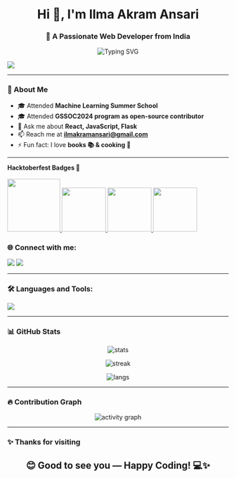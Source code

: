 <h1 align="center">Hi 👋, I'm Ilma Akram Ansari</h1>
<h3 align="center">🚀 A Passionate Web Developer from India</h3>

<p align="center">
  <img src="https://readme-typing-svg.herokuapp.com?font=Fira+Code&size=24&duration=3000&pause=1000&color=F75C7E&center=true&vCenter=true&width=500&lines=Machine+Learning+Developer;AI+%7C+NLP+Enthusiast;Full+Stack+Developer;Problem+Solver+%F0%9F%92%AA;Always+Learning+New+Things+%F0%9F%8E%93" alt="Typing SVG" />
</p>


![](https://quotes-github-readme.vercel.app/api?type=horizontal&theme=merko)



---

### 🌟 About Me  
- 🎓 Attended **Machine Learning Summer School**
- 🎓 Attended **GSSOC2024 program as open-source contributor**
- 💬 Ask me about **React, JavaScript, Flask**  
- 📫 Reach me at **ilmakramansari@gmail.com**  
- ⚡ Fun fact: I love **books 📚 & cooking 🍳**  
  
---
<summary><b>Hacktoberfest Badges 🎃</b></summary><br>
<div style="display:flex; align-items:center; gap: 10px;" align="center">
  <a href="https://hacktoberfest.com/">
    <img src="https://github.com/Hacktoberfest/hacktoberfest-2020/blob/master/app/assets/images/HF-full-logo.svg" width="120px" height="120px" />
    <img src="https://github.com/Ilmakram/hacktoberfest/blob/main/h1.webp" width="100px" height="100px" />
    <img src="https://github.com/Ilmakram/hacktoberfest/blob/main/h2.webp" width="100px" height="100px" />
    <img src="https://github.com/Ilmakram/hacktoberfest/blob/main/h3.webp" width="100px" height="100px" />
  </a>
</div>


<h3 align="left">🌐 Connect with me:</h3>
<p align="left">
  <a href="https://www.linkedin.com/in/ilma-akram-ansari-306b78266/"><img src="https://img.shields.io/badge/-Ilma%20Ansari-blue?style=for-the-badge&logo=Linkedin&logoColor=white"/></a>
  <a href="mailto:ilmakramansari@gmail.com"><img src="https://img.shields.io/badge/-Email%20Me-red?style=for-the-badge&logo=gmail&logoColor=white"/></a>
</p>

---

<h3 align="left">🛠️ Languages and Tools:</h3>
<p align="left"> 
  <img src="https://skillicons.dev/icons?i=python,java,js,react,nodejs,express,mongodb,mysql,html,css,bootstrap,sass,vue,git,postman,hadoop,pandas&perline=8" />
</p>

---

### 📊 GitHub Stats  

<p align="center">
  <img src="https://github-readme-stats.vercel.app/api?username=ilmakram&show_icons=true&theme=radical" alt="stats" />
</p>

<p align="center">
  <img src="https://github-readme-streak-stats.herokuapp.com/?user=ilmakram&theme=radical" alt="streak" />
</p>

<p align="center">
  <img src="https://github-readme-stats.vercel.app/api/top-langs?username=ilmakram&show_icons=true&layout=compact&theme=radical" alt="langs" />
</p>



---

### 🔥 Contribution Graph  
<p align="center">
  <img src="https://github-readme-activity-graph.vercel.app/graph?username=ilmakram&theme=react-dark&hide_border=true&area=true" alt="activity graph"/>
</p>

---

### ✨ Thanks for visiting

<h2 align="center">😊 Good to see you — Happy Coding! 💻✨</h2>

